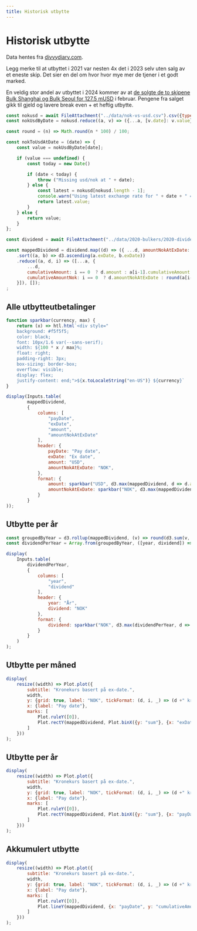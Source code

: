 ```yaml
---
title: Historisk utbytte
---
```


# Historisk utbytte

Data hentes fra [divvydiary.com](https://divvydiary.com/en/2020-bulkers-stock-BMG9156K1018).

Legg merke til at utbyttet i 2021 var nesten 4x det i 2023 selv uten salg av et eneste skip. Det sier en del om hvor
hvor mye mer de tjener i et godt marked.

En veldig stor andel av utbyttet i 2024 kommer av at [de solgte de to skipene Bulk Shanghai og Bulk Seoul for 127.5 mUSD](https://news.cision.com/2020-bulkers-limited/r/2020-bulkers-ltd---2020----sale-of-bulk-shanghai-and-bulk-seoul,c3926557) i februar.
Pengene fra salget gikk til gjeld og lavere break even + et heftig utbytte.

```js
const nokusd = await FileAttachment("../data/nok-vs-usd.csv").csv({typed: true});
const nokUsdByDate = nokusd.reduce((a, v) => ({...a, [v.date]: v.value}), {});

const round = (n) => Math.round(n * 100) / 100;

const nokToUsdAtDate = (date) => {
    const value = nokUsdByDate[date];

    if (value === undefined) {
        const today = new Date()

        if (date < today) {
            throw ("Missing usd/nok at " + date);
        } else {
            const latest = nokusd[nokusd.length - 1];
            console.warn("Using latest exchange rate for " + date + " => ", latest);
            return latest.value;
        }
    } else {
        return value;
    }
};
```

```js
const dividend = await FileAttachment("../data/2020-bulkers/2020-dividend.csv").csv({ typed: true });
```

```js
const mappedDividend = dividend.map((d) => ({ ...d, amountNokAtExDate: round(nokToUsdAtDate(d.exDate) * d.amount) }))
    .sort((a, b) => d3.ascending(a.exDate, b.exDate))
    .reduce((a, d, i) => ([...a, {
        ...d, 
        cumulativeAmount: i == 0  ? d.amount : a[i-1].cumulativeAmount + d.amount,
        cumulativeAmountNok: i == 0  ? d.amountNokAtExDate : round(a[i-1].cumulativeAmountNok + d.amountNokAtExDate)
    }]), []);
;
```


<div class="grid grid-cols-2">
  <div>

Alle utbytteutbetalinger
-------------------------

```js
function sparkbar(currency, max) {
    return (x) => htl.html`<div style="
    background: #f5f5f5;
    color: black;
    font: 10px/1.6 var(--sans-serif);
    width: ${100 * x / max}%;
    float: right;
    padding-right: 3px;
    box-sizing: border-box;
    overflow: visible;
    display: flex;
    justify-content: end;">${x.toLocaleString("en-US")} ${currency}`
}

display(Inputs.table(
        mappedDividend,
        {
            columns: [
                "payDate",
                "exDate",
                "amount",
                "amountNokAtExDate"
            ],
            header: {
                payDate: "Pay date",
                exDate: "Ex date",
                amount: "USD",
                amountNokAtExDate: "NOK",
            },
            format: {
                amount: sparkbar("USD", d3.max(mappedDividend, d => d.amount)),
                amountNokAtExDate: sparkbar("NOK", d3.max(mappedDividend, d => d.amountNokAtExDate))
            }
        }
));
```

</div>
<div>


Utbytte per år
----------------



```js
const groupedByYear = d3.rollup(mappedDividend, (v) => round(d3.sum(v, d => d.amountNokAtExDate)), (d) => d.payDate.getFullYear());
const dividendPerYear = Array.from(groupedByYear, ([year, dividend]) => ({ year: year + "", dividend:dividend }));

display(
    Inputs.table(
        dividendPerYear,
        {
            columns: [
                "year",
                "dividend"
            ],
            header: {
                year: "År",
                dividend: "NOK"
            },
            format: {
                dividend: sparkbar("NOK", d3.max(dividendPerYear, d => d.dividend))
            }
        }
    )
);
```


</div>
</div>





Utbytte per måned
----------------

```js
display(
    resize((width) => Plot.plot({
        subtitle: "Kronekurs basert på ex-date.",
        width,
        y: {grid: true, label: "NOK", tickFormat: (d, i, _) => (d +" kr")},
        x: {label: "Pay date"},
        marks: [
            Plot.ruleY([0]),
            Plot.rectY(mappedDividend, Plot.binX({y: "sum"}, {x: "exDate", y: "amountNokAtExDate", interval: "month", tip: true})),
        ]
    }))
);
```


Utbytte per år
--------------

```js
display(
    resize((width) => Plot.plot({
        subtitle: "Kronekurs basert på ex-date.",
        width,
        y: {grid: true, label: "NOK", tickFormat: (d, i, _) => (d +" kr")},
        x: {label: "Pay date"},
        marks: [
            Plot.ruleY([0]),
            Plot.rectY(mappedDividend, Plot.binX({y: "sum"}, {x: "payDate", y: "amountNokAtExDate", interval: "year", tip: true})),
        ]
    }))
);
```



Akkumulert utbytte
----------------

```js
display(
    resize((width) => Plot.plot({
        subtitle: "Kronekurs basert på ex-date.",
        width,
        y: {grid: true, label: "NOK", tickFormat: (d, i, _) => (d +" kr")},
        x: {label: "Pay date"},
        marks: [
            Plot.ruleY([0]),
            Plot.lineY(mappedDividend, {x: "payDate", y: "cumulativeAmountNok", strokeWidth: 2, stroke: "black", curve: "step-after", tip: true})
        ]
    }))
);
```

